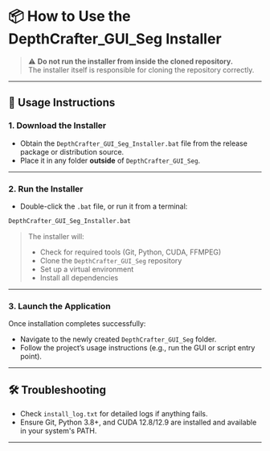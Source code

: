 # 📦 How to Use the DepthCrafter_GUI_Seg Installer

> ⚠️ **Do not run the installer from inside the cloned repository.**  
> The installer itself is responsible for cloning the repository correctly.

---

## 🧭 Usage Instructions

### 1. Download the Installer

- Obtain the `DepthCrafter_GUI_Seg_Installer.bat` file from the release package or distribution source.
- Place it in any folder **outside** of `DepthCrafter_GUI_Seg`.

---

### 2. Run the Installer

- Double-click the `.bat` file, or run it from a terminal:

```cmd
DepthCrafter_GUI_Seg_Installer.bat
```

> The installer will:
> - Check for required tools (Git, Python, CUDA, FFMPEG)
> - Clone the `DepthCrafter_GUI_Seg` repository
> - Set up a virtual environment
> - Install all dependencies

---

### 3. Launch the Application

Once installation completes successfully:

- Navigate to the newly created `DepthCrafter_GUI_Seg` folder.
- Follow the project’s usage instructions (e.g., run the GUI or script entry point).

---

## 🛠️ Troubleshooting

- Check `install_log.txt` for detailed logs if anything fails.
- Ensure Git, Python 3.8+, and CUDA 12.8/12.9 are installed and available in your system's PATH.

---